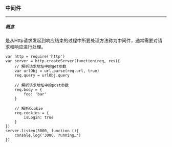 ### 中间件
***
##### 概念
是从Http请求发起到响应结束的过程中所要处理方法称为中间件，通常需要对请求和响应进行处理。
```
var http = require('http')
var server = http.createServer(function(req, res){
    // 解析请求地址中的get参数
    var urlObj = url.parse(req.url, true)
    req.query = urlObj.query
    
    // 解析请求地址中的post参数
    req.body = {
        foo: 'bar'
    }
    
    // 解析Cookie
    req.cookies = {
        isLogin: true
    }
})
server.listen(3000, function (){
    console.log('3000. running…')
})
```